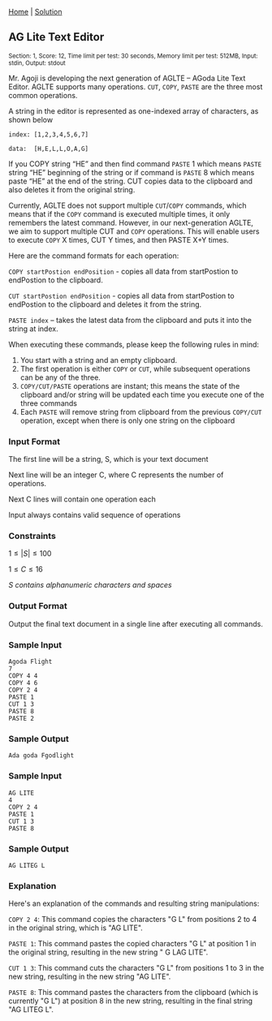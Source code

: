 [Home](../README.md) | [Solution](./solution.py)

## AG Lite Text Editor
<sup>Section: 1, Score: 12, Time limit per test: 30 seconds, Memory limit per test: 512MB, Input: stdin, Output: stdout</sup>

Mr. Agoji is developing the next generation of AGLTE – AGoda Lite Text Editor. AGLTE supports many operations. `CUT`, `COPY`, `PASTE` are the three most common operations. 

A string in the editor is represented as one-indexed array of characters, as shown below
```
index: [1,2,3,4,5,6,7]

data:  [H,E,L,L,O,A,G]
```
If you COPY string “HE” and then find command `PASTE` 1 which means `PASTE` string “HE” beginning of the string or if command is `PASTE` 8 which means paste “HE” at the end of the string. CUT copies data to the clipboard and also deletes it from the original string.


Currently, AGLTE does not support multiple `CUT`/`COPY` commands, which means that if the `COPY` command is executed multiple times, it only remembers the latest command. However, in our next-generation AGLTE, we aim to support multiple CUT and `COPY` operations. This will enable users to execute `COPY` X times, CUT Y times, and then PASTE X+Y times. 

Here are the command formats for each operation: 

`COPY startPostion endPosition` - copies all data from startPostion to endPostion to the clipboard. 

`CUT startPostion endPosition` - copies all data from startPostion to endPostion to the clipboard and deletes it from the string. 

`PASTE index` – takes the latest data from the clipboard and puts it into the string at index. 

When executing these commands, please keep the following rules in mind:

1. You start with a string and an empty clipboard.
2. The first operation is either `COPY` or `CUT`, while subsequent operations can be any of the three.
3. `COPY/CUT/PASTE` operations are instant; this means the state of the clipboard and/or string will be updated each time you execute one of the three commands
4. Each `PASTE` will remove string from clipboard from the previous `COPY/CUT` operation, except when there is only one string on the clipboard


### Input Format
The first line will be a string, S, which is your text document 

Next line will be an integer C, where C represents the number of operations. 

Next C lines will contain one operation each 

Input always contains valid sequence of operations 


### Constraints
$1 \le \left|S\right| \le 100$

$1 \le C \le 16 $

*S contains alphanumeric characters and spaces*


### Output Format
Output the final text document in a single line after executing all commands.

### Sample Input
```
Agoda Flight
7
COPY 4 4
COPY 4 6
COPY 2 4
PASTE 1
CUT 1 3
PASTE 8
PASTE 2
```
### Sample Output
```
Ada goda Fgodlight
```
### Sample Input
```
AG LITE
4
COPY 2 4
PASTE 1
CUT 1 3
PASTE 8
```
### Sample Output
```
AG LITEG L
```
### Explanation
Here's an explanation of the commands and resulting string manipulations:

`COPY 2 4`: This command copies the characters "G L" from positions 2 to 4 in the original string, which is "AG LITE".

`PASTE 1`: This command pastes the copied characters "G L" at position 1 in the original string, resulting in the new string " G LAG LITE".

`CUT 1 3`: This command cuts the characters "G L" from positions 1 to 3 in the new string, resulting in the new string "AG LITE".

`PASTE 8`: This command pastes the characters from the clipboard (which is currently "G L") at position 8 in the new string, resulting in the final string "AG LITEG L".